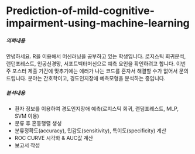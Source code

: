 # Prediction-of-mild-cognitive-impairment-using-machine-learning

##### 의뢰내용
안녕하세요.
R을 이용해서 머신러닝을 공부하고 있는 학생입니다.
로지스틱 회귀분석, 랜던포레스트, 인공신경망, 서포트벡터머신으로 예측 요인을 확인하려고 합니다.
이번 주 포스터 제출 기간에 맞추기에는 에러가 나는 코드를 혼자서 해결할 수가 없어서 문의드립니다.
분야는 간호학이고, 경도인지장애 예측모형을 분석하는 중입니다.

##### 분석내용
- 환자 정보를 이용하여 경도인지장애 예측(로지스틱 회귀, 랜덤포레스트, MLP, SVM 이용)
- 분류 후 혼동행렬 생성
- 분류정확도(accuracy), 민감도(sensitivity), 특이도(specificity) 계산
- ROC CURVE 시각화 & AUC값 계산
- 보고서 작성
